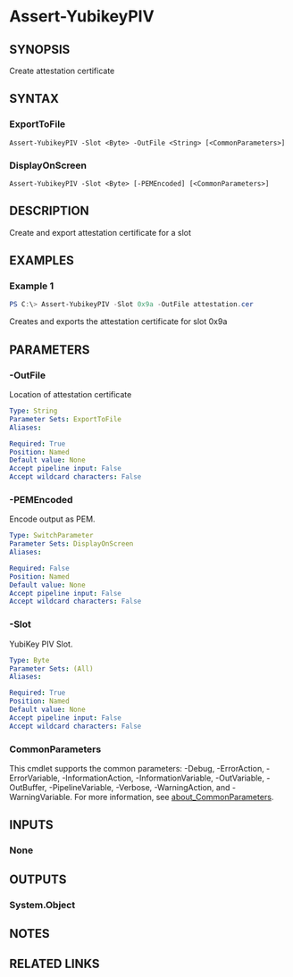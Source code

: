 ﻿---
external help file: powershellYK.dll-Help.xml
Module Name: powershellYK
online version:
schema: 2.0.0
---

# Assert-YubikeyPIV

## SYNOPSIS
Create attestation certificate

## SYNTAX

### ExportToFile
```
Assert-YubikeyPIV -Slot <Byte> -OutFile <String> [<CommonParameters>]
```

### DisplayOnScreen
```
Assert-YubikeyPIV -Slot <Byte> [-PEMEncoded] [<CommonParameters>]
```

## DESCRIPTION
Create and export attestation certificate for a slot

## EXAMPLES

### Example 1
```powershell
PS C:\> Assert-YubikeyPIV -Slot 0x9a -OutFile attestation.cer
```

Creates and exports the attestation certificate for slot 0x9a

## PARAMETERS

### -OutFile
Location of attestation certificate

```yaml
Type: String
Parameter Sets: ExportToFile
Aliases:

Required: True
Position: Named
Default value: None
Accept pipeline input: False
Accept wildcard characters: False
```

### -PEMEncoded
Encode output as PEM.

```yaml
Type: SwitchParameter
Parameter Sets: DisplayOnScreen
Aliases:

Required: False
Position: Named
Default value: None
Accept pipeline input: False
Accept wildcard characters: False
```

### -Slot
YubiKey PIV Slot.

```yaml
Type: Byte
Parameter Sets: (All)
Aliases:

Required: True
Position: Named
Default value: None
Accept pipeline input: False
Accept wildcard characters: False
```

### CommonParameters
This cmdlet supports the common parameters: -Debug, -ErrorAction, -ErrorVariable, -InformationAction, -InformationVariable, -OutVariable, -OutBuffer, -PipelineVariable, -Verbose, -WarningAction, and -WarningVariable. For more information, see [about_CommonParameters](http://go.microsoft.com/fwlink/?LinkID=113216).

## INPUTS

### None

## OUTPUTS

### System.Object
## NOTES

## RELATED LINKS
